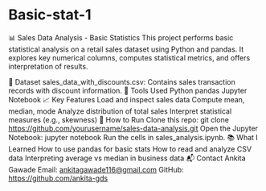 # Basic-stat-1
📊 Sales Data Analysis - Basic Statistics
This project performs basic statistical analysis on a retail sales dataset using Python and pandas. It explores key numerical columns, computes statistical metrics, and offers interpretation of results.

📁 Dataset
sales_data_with_discounts.csv: Contains sales transaction records with discount information.
🧰 Tools Used
Python
pandas
Jupyter Notebook
📈 Key Features
Load and inspect sales data
Compute mean, median, mode
Analyze distribution of total sales
Interpret statistical measures (e.g., skewness)
🚀 How to Run
Clone this repo:
git clone https://github.com/yourusername/sales-data-analysis.git
Open the Jupyter Notebook:
jupyter notebook
Run the cells in sales_analysis.ipynb.
📚 What I Learned
How to use pandas for basic stats
How to read and analyze CSV data
Interpreting average vs median in business data
📬 Contact
Ankita Gawade
Email: ankitagawade116@gmail.com GitHub: https://github.com/ankita-gds 
